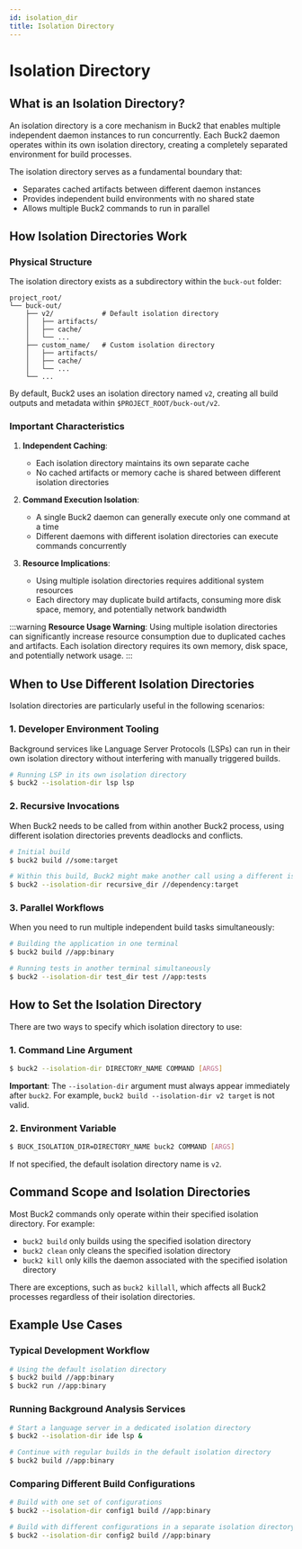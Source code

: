 ```yaml
---
id: isolation_dir
title: Isolation Directory
---
```


# Isolation Directory

## What is an Isolation Directory?

An isolation directory is a core mechanism in Buck2 that enables multiple
independent daemon instances to run concurrently. Each Buck2 daemon operates
within its own isolation directory, creating a completely separated environment
for build processes.

The isolation directory serves as a fundamental boundary that:

- Separates cached artifacts between different daemon instances
- Provides independent build environments with no shared state
- Allows multiple Buck2 commands to run in parallel

## How Isolation Directories Work

### Physical Structure

The isolation directory exists as a subdirectory within the `buck-out` folder:

```
project_root/
└── buck-out/
    ├── v2/            # Default isolation directory
    │   ├── artifacts/
    │   ├── cache/
    │   └── ...
    ├── custom_name/   # Custom isolation directory
    │   ├── artifacts/
    │   ├── cache/
    │   └── ...
    └── ...
```

By default, Buck2 uses an isolation directory named `v2`, creating all build
outputs and metadata within `$PROJECT_ROOT/buck-out/v2`.

### Important Characteristics

1. **Independent Caching**:

   - Each isolation directory maintains its own separate cache
   - No cached artifacts or memory cache is shared between different isolation
     directories

2. **Command Execution Isolation**:

   - A single Buck2 daemon can generally execute only one command at a time
   - Different daemons with different isolation directories can execute commands
     concurrently

3. **Resource Implications**:
   - Using multiple isolation directories requires additional system resources
   - Each directory may duplicate build artifacts, consuming more disk space,
     memory, and potentially network bandwidth

:::warning **Resource Usage Warning**: Using multiple isolation directories can
significantly increase resource consumption due to duplicated caches and
artifacts. Each isolation directory requires its own memory, disk space, and
potentially network usage. :::

## When to Use Different Isolation Directories

Isolation directories are particularly useful in the following scenarios:

### 1. Developer Environment Tooling

Background services like Language Server Protocols (LSPs) can run in their own
isolation directory without interfering with manually triggered builds.

```sh
# Running LSP in its own isolation directory
$ buck2 --isolation-dir lsp lsp
```

### 2. Recursive Invocations

When Buck2 needs to be called from within another Buck2 process, using different
isolation directories prevents deadlocks and conflicts.

```sh
# Initial build
$ buck2 build //some:target

# Within this build, Buck2 might make another call using a different isolation dir
$ buck2 --isolation-dir recursive_dir //dependency:target
```

### 3. Parallel Workflows

When you need to run multiple independent build tasks simultaneously:

```sh
# Building the application in one terminal
$ buck2 build //app:binary

# Running tests in another terminal simultaneously
$ buck2 --isolation-dir test_dir test //app:tests
```

## How to Set the Isolation Directory

There are two ways to specify which isolation directory to use:

### 1. Command Line Argument

```sh
$ buck2 --isolation-dir DIRECTORY_NAME COMMAND [ARGS]
```

**Important**: The `--isolation-dir` argument must always appear immediately
after `buck2`. For example, `buck2 build --isolation-dir v2 target` is not
valid.

### 2. Environment Variable

```sh
$ BUCK_ISOLATION_DIR=DIRECTORY_NAME buck2 COMMAND [ARGS]
```

If not specified, the default isolation directory name is `v2`.

## Command Scope and Isolation Directories

Most Buck2 commands only operate within their specified isolation directory. For
example:

- `buck2 build` only builds using the specified isolation directory
- `buck2 clean` only cleans the specified isolation directory
- `buck2 kill` only kills the daemon associated with the specified isolation
  directory

There are exceptions, such as `buck2 killall`, which affects all Buck2 processes
regardless of their isolation directories.

## Example Use Cases

### Typical Development Workflow

```sh
# Using the default isolation directory
$ buck2 build //app:binary
$ buck2 run //app:binary
```

### Running Background Analysis Services

```sh
# Start a language server in a dedicated isolation directory
$ buck2 --isolation-dir ide lsp &

# Continue with regular builds in the default isolation directory
$ buck2 build //app:binary
```

### Comparing Different Build Configurations

```sh
# Build with one set of configurations
$ buck2 --isolation-dir config1 build //app:binary

# Build with different configurations in a separate isolation directory
$ buck2 --isolation-dir config2 build //app:binary
```
